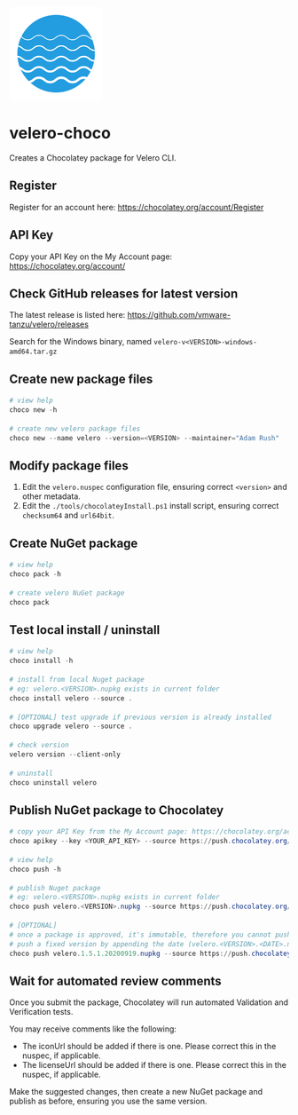![Velero Logo](velero-icon.png "Velero Logo")

# velero-choco

Creates a Chocolatey package for Velero CLI.

## Register

Register for an account here: https://chocolatey.org/account/Register

## API Key

Copy your API Key on the My Account page: https://chocolatey.org/account/

## Check GitHub releases for latest version

The latest release is listed here: https://github.com/vmware-tanzu/velero/releases

Search for the Windows binary, named `velero-v<VERSION>-windows-amd64.tar.gz`

## Create new package files

```powershell
# view help
choco new -h

# create new velero package files
choco new --name velero --version=<VERSION> --maintainer="Adam Rush"
```

## Modify package files

1. Edit the `velero.nuspec` configuration file, ensuring correct `<version>` and other metadata.
1. Edit the `./tools/chocolateyInstall.ps1` install script, ensuring correct `checksum64` and `url64bit`.

## Create NuGet package

```powershell
# view help
choco pack -h

# create velero NuGet package
choco pack
```

## Test local install / uninstall

```powershell
# view help
choco install -h

# install from local Nuget package
# eg: velero.<VERSION>.nupkg exists in current folder
choco install velero --source .

# [OPTIONAL] test upgrade if previous version is already installed
choco upgrade velero --source .

# check version
velero version --client-only

# uninstall
choco uninstall velero
```

## Publish NuGet package to Chocolatey

```powershell
# copy your API Key from the My Account page: https://chocolatey.org/account/
choco apikey --key <YOUR_API_KEY> --source https://push.chocolatey.org/

# view help
choco push -h

# publish Nuget package
# eg: velero.<VERSION>.nupkg exists in current folder
choco push velero.<VERSION>.nupkg --source https://push.chocolatey.org/

# [OPTIONAL]
# once a package is approved, it's immutable, therefore you cannot push this same version.
# push a fixed version by appending the date (velero.<VERSION>.<DATE>.nupkg), eg:
choco push velero.1.5.1.20200919.nupkg --source https://push.chocolatey.org/
```

## Wait for automated review comments

Once you submit the package, Chocolatey will run automated Validation and Verification tests.

You may receive comments like the following:

- The iconUrl should be added if there is one. Please correct this in the nuspec, if applicable.
- The licenseUrl should be added if there is one. Please correct this in the nuspec, if applicable.

Make the suggested changes, then create a new NuGet package and publish as before, ensuring you use the same version.
